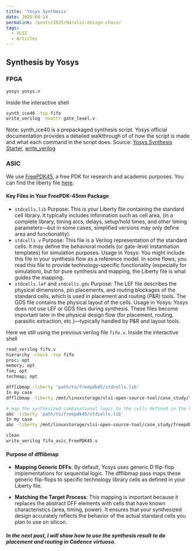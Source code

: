 ```yaml
---
title: 'Yosys Synthesis'
date: 2025-04-14
permalink: /posts/2025/04/vlsi-design-chain/
tags:
  - VLSI
  - Articles
---
```


## Synthesis by Yosys
### FPGA
```bash
yosys yosys.v
```
Inside the interactive shell
```bash
synth_ice40 -top fifo
write_verilog -noattr gate_level.v
```
Note: synth_ice40 is a prepackaged synthesis script. Yosys official documentation provides a detailed walkthrough of of how the script is made and what each command in the script does.
Source: [Yosys Synthesis Starter](https://yosyshq.readthedocs.io/projects/yosys/en/stable/getting_started/example_synth.html#final-steps), [write_verilog](https://yosyshq.readthedocs.io/projects/yosys/en/latest/cmd/write_verilog.html#cmd-write_verilog)

### ASIC
We use [FreePDK45](https://mflowgen.readthedocs.io/en/latest/stdlib-freepdk45.html), a free PDK for research and academic purposes. You can find the liberty file [here](https://github.com/mflowgen/mflowgen/tree/master/adks/freepdk-45nm/pkgs/base).
#### Key Files in Your FreePDK-45nm Package
- `stdcells.lib`
Purpose: This is your Liberty file containing the standard cell library. It typically includes information such as cell area, (in a complete library, timing arcs, delays, setup/hold times, and other timing parameters—but in some cases, simplified versions may only define area and functionality).
- `stdcells.v`
Purpose: This file is a Verilog representation of the standard cells. It may define the behavioral models (or gate-level instantiation templates) for simulation purposes.
Usage in Yosys:
You might include this file in your synthesis flow as a reference model. In some flows, you read this file to provide technology-specific functionality (especially for simulation), but for pure synthesis and mapping, the Liberty file is what guides the mapping.
- `stdcells.lef` and `stdcells.gds`
Purpose:
The LEF file describes the physical dimensions, pin placements, and routing blockages of the standard cells, which is used in placement and routing (P&R) tools.
The GDS file contains the physical layout of the cells.
Usage in Yosys:
Yosys does not use LEF or GDS files during synthesis. These files become important later in the physical design flow (for placement, routing, parasitic extraction, etc.)—typically handled by P&R and layout tools.


Here we still using the previous verilog file `fifo.v`. 
Inside the interactive shell
```bash
read_verilog fifo.v
hierarchy -check -top fifo
proc; opt
memory; opt
fsm; opt
techmap; opt

dfflibmap -liberty 'path/to/freepdk45/stdcells.lib'
In my case
dfflibmap -liberty /mnt/linuxstorage/vlsi-open-source-tool/case_study/freepdk-45nm/pkgs/base/stdcells.lib

# map the synthesized combinational logic to the cells defined in the Liberty file.
abc -liberty 'path/to/freepdk45/stdcells.lib' 
In my case
abc -liberty /mnt/linuxstorage/vlsi-open-source-tool/case_study/freepdk-45nm/pkgs/base/stdcells.lib

clean
write_verilog fifo_asic_FreePDK45.v
```
#### Purpose of dfflibmap
- **Mapping Generic DFFs**:
By default, Yosys uses generic D flip-flop implementations for sequential logic. The dfflibmap pass maps these generic flip-flops to specific technology library cells as defined in your Liberty file.

- **Matching the Target Process**:
This mapping is important because it replaces the abstract DFF elements with cells that have known characteristics (area, timing, power). It ensures that your synthesized design accurately reflects the behavior of the actual standard cells you plan to use on silicon.


##### In the next post, I will show how to use the synthesis result to do placement and routing in Cadence virtuoso.





